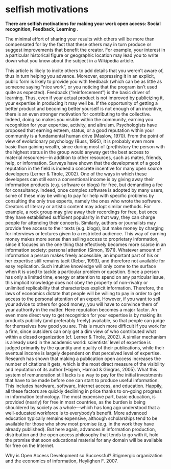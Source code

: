 # selfish motivations  

**There are selfish motivations for making your work open access: Social recognition, Feedback, Learning** .



The minimal effort of sharing your results with others will be more than compensated for by the fact that these others may in turn produce or suggest improvements that benefit the creator. For example, your interest in a particular historical figure or geographic location may lead you to write down what you know about the subject in a Wikipedia article. 

This article is likely to incite others to add details that you weren’t aware of, thus in turn helping you advance. Moreover, expressing it in an explicit, public form is likely to provide you with feedback (which can be as little as someone saying “nice work”, or you noticing that the program isn’t used quite as expected). Feedback (“reinforcement”) is the basic driver of learning. Thus, even if your actual product is not improved by publicizing it, your expertise in producing it may well be. If the opportunity of getting a better product and becoming better yourself is not enough of an incentive, there is an even stronger motivation for contributing to the collective. Indeed, doing so makes you visible within the community, earning you recognition for your expertise, activity, and altruism. Psychologists have proposed that earning esteem, status, or a good reputation within your community is a fundamental human drive (Maslow, 1970). From the point of view of evolutionary psychology (Buss, 1995), it is probably even more basic than gaining wealth, since during most of (pre)history the person with the highest status in the group would anyway get the best access to material resources—in addition to other resources, such as mates, friends, help, or information. Surveys have shown that the development of a good reputation in the field is indeed a concrete incentive for many open source developers (Lerner & Tirole, 2002). One of the ways in which these developers can still earn a conventional income is by giving away their information products (e.g. software or blogs) for free, but demanding a fee for consultancy. Indeed, once complex software is adopted by many users, some of these may be willing to pay for help with specific problems by consulting the only true experts, namely the ones who wrote the software. Creators of literary or artistic content may adopt similar methods. For example, a rock group may give away their recordings for free, but once they have established sufficient popularity in that way, they can charge people for attending their concerts. Similarly, authors or journalists may provide free access to their texts (e.g. blogs), but make money by charging for interviews or lectures given to a restricted audience. This way of earning money makes more sense than selling access to proprietary information, since it focuses on the one thing that effectively becomes more scarce in an information society: personal attention (Simon, 1971). Whatever amount of information a person makes freely accessible, an important part of his or her expertise still remains tacit (Reber, 1993), and therefore not available for easy replication. Such intuitive knowledge will only come to the surface when it is used to tackle a particular problem or question. Since a person has only a limited time, energy or attention to spend on any particular issue, this implicit knowledge does not obey the property of non-rivalry or unlimited replicability that characterizes explicit information. Therefore, the laws of economics dictate that people will be willing to pay in order to get access to the personal attention of an expert. However, if you want to sell your advice to others for good money, you will have to convince them of your authority in the matter. Here reputation becomes a major factor. An even more direct way to get recognition for your expertise is by making its products publicly (and preferably freely) available, so that people can judge for themselves how good you are. This is much more difficult if you work for a firm, since outsiders can only get a dim view of who contributed what within a closed organization (cf. Lerner & Tirole, 2002). A similar mechanism is already used in the academic world: scientists’ level of expertise is judged primarily by the quantity and quality of their publications, while their eventual income is largely dependent on that perceived level of expertise. Research has shown that making a publication open access increases the number of citations it gets, which is the most direct measure of the visibility and reputation of its author (Hajjem, Harnad & Gingras, 2005). What this system of remuneration still lacks is a way to pay for the initial investments that have to be made before one can start to produce useful information. This includes hardware, software, Internet access, and education. Happily, all these factors are quickly declining in price thanks to on-going progress in information technology. The most expensive part, basic education, is provided (nearly) for free in most countries, as the burden is being shouldered by society as a whole—which has long ago understood that a well-educated workforce is to everybody’s benefit. More advanced education typically remains expensive, although scholarships tend to be available for those who show most promise (e.g. in the work they have already published). But here again, advances in information production, distribution and the open access philosophy that tends to go with it, hold the promise that soon educational material for any domain will be available for free on the Internet.

Why is Open Access Development so Successful? Stigmergic organization and the economics of information, Heylighen F. 2007.
